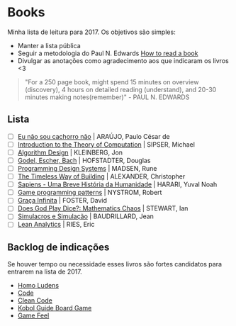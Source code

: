 # Books

Minha lista de leitura para 2017. Os objetivos são simples:

* Manter a lista pública
* Seguir a metodologia do Paul N. Edwards [How to read a book](http://pne.people.si.umich.edu/PDF/howtoread.pdf)
* Divulgar as anotações como agradecimento aos que indicaram os livros <3

> "For a 250 page book, might spend 15 minutes on overview (discovery), 4 hours on detailed reading (understand), and 20-30 minutes making notes(remember)" - PAUL N. EDWARDS

## Lista

- [ ] [Eu não sou cachorro não](http://www.record.com.br/livro_sinopse.asp?id_livro=23014) | ARAÚJO, Paulo César de
- [ ] [Introduction to the Theory of Computation](https://www.amazon.com.br/Introduction-Theory-Computation-Michael-Sipser/dp/113318779X) | SIPSER, Michael
- [ ] [Algorithm Design](https://www.amazon.com/Algorithm-Design-Jon-Kleinberg/dp/0321295358) | KLEINBERG, Jon
- [ ] [Godel, Escher, Bach](https://www.amazon.com/G%C3%B6del-Escher-Bach-Eternal-Golden/dp/0465026567) | HOFSTADTER, Douglas
- [ ] [Programming Design Systems](https://programmingdesignsystems.com/) | MADSEN, Rune
- [ ] [The Timeless Way of Building](https://www.amazon.com/Timeless-Way-Building-Christopher-Alexander/dp/0195024028) | ALEXANDER, Christopher
- [ ] [Sapiens - Uma Breve História da Humanidade](https://www.amazon.com.br/Sapiens-Uma-Breve-Hist%C3%B3ria-Humanidade/dp/8525432180) | HARARI, Yuval Noah 
- [ ] [Game programming patterns](http://gameprogrammingpatterns.com/observer.html) | NYSTROM, Robert
- [ ] [Graça Infinita](https://www.amazon.com.br/Gra%C3%A7a-Infinita-David-Foster-Wallace/dp/853592504X) | FOSTER, David
- [ ] [Does God Play Dice?: Mathematics Chaos](https://www.amazon.com/Does-Play-Dice-Mathematics-Chaos/dp/0631232516) | STEWART, Ian
- [ ] [Simulacros e Simulação](https://pt.wikipedia.org/wiki/Simulacros_e_Simula%C3%A7%C3%A3o) | BAUDRILLARD, Jean
- [ ] [Lean Analytics](http://leananalyticsbook.com/) | RIES, Eric

## Backlog de indicações

Se houver tempo ou necessidade esses livros são fortes candidatos para entrarem na lista de 2017.

- [Homo Ludens](http://www.livrariacultura.com.br/p/homo-ludens-73710)
- [Code](https://www.amazon.com/Code-Language-Computer-Hardware-Software/dp/0735611319)
- [Clean Code](https://www.amazon.com.br/Clean-Code-Handbook-Software-Craftsmanship/dp/0132350882)
- [Kobol Guide Board Game](https://www.amazon.com/Kobold-Guide-Board-Game-Design/dp/1936781042/ref=redir_mobile_desktop?_encoding=UTF8&psc=1&refRID=EJHTQSNM4ZM7ZF2SQW25&ref_=pd_aw_fbt_14_img_2)
- [Game Feel](https://www.amazon.com/Game-Feel-Designers-Sensation-Kaufmann/dp/0123743281/ref=sr_1_1?ie=UTF8&qid=1483019878&sr=8-1&keywords=game%20feel)
